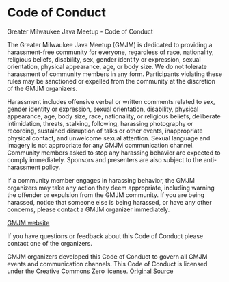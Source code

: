 # Code of Conduct
Greater Milwaukee Java Meetup - Code of Conduct

The Greater Milwaukee Java Meetup (GMJM) is dedicated to providing a harassment-free community for everyone, regardless of  race, nationality, religious beliefs, disability, sex, gender identity or expression, sexual orientation, physical appearance, age, or body size. We do not tolerate harassment of community members in any form. Participants violating these rules may be sanctioned or expelled from the community at the discretion of the GMJM organizers.

Harassment includes offensive verbal or written comments related to sex, gender identity or expression, sexual orientation, disability, physical appearance, age, body size, race, nationality, or religious beliefs, deliberate intimidation, threats, stalking, following, harassing photography or recording, sustained disruption of talks or other events, inappropriate physical contact, and unwelcome sexual attention. Sexual language and imagery is not appropriate for any GMJM communication channel. Community members asked to stop any harassing behavior are expected to comply immediately. Sponsors and presenters are also subject to the anti-harassment policy.

If a community member engages in harassing behavior, the GMJM organizers may take any action they deem appropriate, including warning the offender or expulsion from the GMJM community. If you are being harassed, notice that someone else is being harassed, or have any other concerns, please contact a GMJM organizer immediately.

[GMJM website](https://www.meetup.com/Greater-Milwaukee-Java-Meetup/)

If you have questions or feedback about this Code of Conduct please contact one of the organizers.

GMJM organizers developed this Code of Conduct to govern all GMJM events and communication channels. This Code of Conduct is licensed under the Creative Commons Zero license.  [Original Source](http://geekfeminism.wikia.com/wiki/Conference_anti-harassment/Policy)
